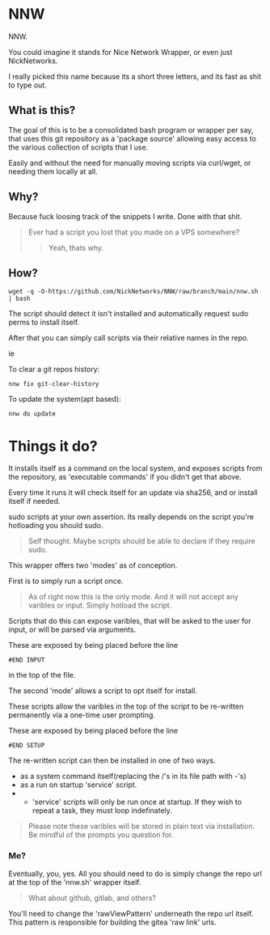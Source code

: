 # NNW
NNW.

You could imagine it stands for Nice Network Wrapper, or even just NickNetworks.

I really picked this name because its a short three letters, and its fast as shit to type out.
## What is this?
The goal of this is to be a consolidated bash program or wrapper per say, that uses this git repository as a 'package source' allowing easy access to the various collection of scripts that I use.

Easily and without the need for manually moving scripts via curl/wget, or needing them locally at all.

## Why?
Because fuck loosing track of the snippets I write. Done with that shit.
> Ever had a script you lost that you made on a VPS somewhere?
> > Yeah, thats why.

## How?

    wget -q -O-https://github.com/NickNetworks/NNW/raw/branch/main/nnw.sh | bash

The script should detect it isn't installed and automatically request sudo perms to install itself.

After that you can simply call scripts via their relative names in the repo.

ie

To clear a git repos history:

    nnw fix git-clear-history

To update the system(apt based):

    nnw do update


# Things it do?
It installs itself as a command on the local system, and exposes scripts from the repository, as 'executable commands' if you didn't get that above.

Every time it runs it will check itself for an update via sha256, and or install itself if needed.

sudo scripts at your own assertion. Its really depends on the script you're hotloading you should sudo.

> Self thought. Maybe scripts should be able to declare if they require sudo.

This wrapper offers two 'modes' as of conception.

First is to simply run a script once.
> As of right now this is the only mode. And it will not accept any varibles or input. Simply hotload the script.

Scripts that do this can expose varibles, that will be asked to the user for input, or will be parsed via arguments.

These are exposed by being placed before the line

    #END INPUT

in the top of the file.

The second 'mode' allows a script to opt itself for install.

These scripts allow the varibles in the top of the script to be re-written permanently via a one-time user prompting. 

These are exposed by being placed before the line

    #END SETUP

The re-written script can then be installed in one of two ways.
 - as a system command itself(replacing the /'s in its file path with -'s)
 - as a run on startup 'service' script. 
 - - 'service' scripts will only be run once at startup. If they wish to repeat a task, they must loop indefinately.
 >Please note these varibles will be stored in plain text via installation.
        Be mindful of the prompts you question for.

### Me?
Eventually, you, yes.
All you should need to do is simply change the repo url at the top of the 'nnw.sh' wrapper itself.
> What about github, gitlab, and others?

You'll need to change the 'rawViewPattern' underneath the repo url itself.
This pattern is responsible for building the gitea 'raw link' urls.
